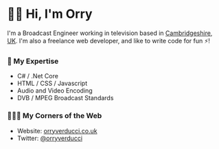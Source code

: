 👋🏻 Hi, I'm Orry
==============

I'm a Broadcast Engineer working in television based in [Cambridgeshire, UK](https://en.wikipedia.org/wiki/Cambridgeshire). I'm also a freelance web developer, and like to write code for fun ⚡️!

### 🔬 My Expertise

- C# / .Net Core
- HTML / CSS / Javascript
- Audio and Video Encoding
- DVB / MPEG Broadcast Standards

### 🙋🏻‍♂️ My Corners of the Web

- Website: [orryverducci.co.uk](https://www.orryverducci.co.uk)<br>
- Twitter: [@orryverducci](https://twitter.com/orryverducci)
